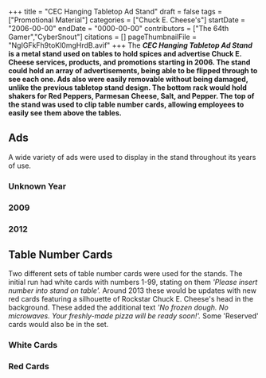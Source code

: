 +++
title = "CEC Hanging Tabletop Ad Stand"
draft = false
tags = ["Promotional Material"]
categories = ["Chuck E. Cheese's"]
startDate = "2006-00-00"
endDate = "0000-00-00"
contributors = ["The 64th Gamer","CyberSnout"]
citations = []
pageThumbnailFile = "NgIGFkFh9toKl0mgHrdB.avif"
+++
The ***CEC Hanging Tabletop Ad Stand* is a metal stand used on tables to hold spices and advertise Chuck E. Cheese services, products, and promotions starting in 2006.
The stand could hold an array of advertisements, being able to be flipped through to see each one. Ads also were easily removable without being damaged, unlike the previous tabletop stand design. The bottom rack would hold shakers for Red Peppers, Parmesan Cheese, Salt, and Pepper. The top of the stand was used to clip table number cards, allowing employees to easily see them above the tables.**

## Ads

A wide variety of ads were used to display in the stand throughout its years of use.

### Unknown Year

### 2009

### 2012

## Table Number Cards

Two different sets of table number cards were used for the stands. The initial run had white cards with numbers 1-99, stating on them *'Please insert number into stand on table'.* Around 2013 these would be updates with new red cards featuring a silhouette of Rockstar Chuck E. Cheese's head in the background. These added the additional text *'No frozen dough. No microwaves. Your freshly-made pizza will be ready soon!'.* Some 'Reserved' cards would also be in the set.

### White Cards

### Red Cards
